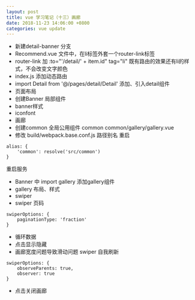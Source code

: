 ```yaml
---
layout: post
title: vue 学习笔记（十三）画廊
date: 2018-11-23 14:06:00 +0800
categories: vue update
---
```


+ 新建detail-banner 分支
+ Recommend.vue 文件中，在li标签外套一个router-link标签
+ router-link 加 :to="'/detail/' + item.id"   tag="li"  既有路由的效果还有li的样式，不会改变文字颜色
+ index.js  添加动态路由
+ import Detail from '@/pages/detail/Detail'  添加、引入detail组件
+ 页面布局
+ 创建Banner 局部组件
+ banner样式
+ iconfont
+ 画廊
+ 创建common 全局公用组件 common    common/gallery/gallery.vue
+ 修改 build/webpack.base.conf.js   路径别名   重启
```
alias: {
	'common': resolve('src/common')
}
```
重启服务
+ Banner 中 import  gallery  添加gallery组件
+ gallery 布局、样式
+ swiper
+ swiper 页码
```
swiperOptions: {
	paginationType: 'fraction'
}
```
+ 循环数据
+ 点击显示隐藏
+ 画廊宽度问题导致滑动问题  swiper 自我刷新
```
swiperOptions: {
	observeParents: true,
	observer: true
}
```
+ 点击关闭画廊
